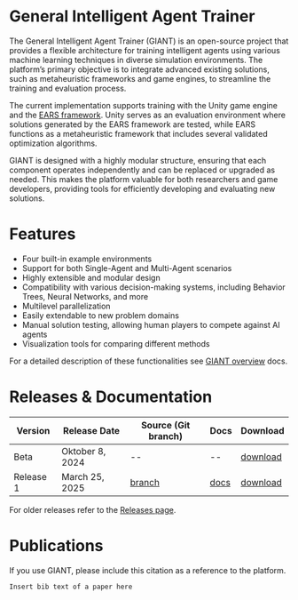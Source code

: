 # General Intelligent Agent Trainer
The General Intelligent Agent Trainer (GIANT) is an open-source project that provides a flexible architecture for training intelligent agents using various machine learning techniques in diverse simulation environments. The platform’s primary objective is to integrate advanced existing solutions, such as metaheuristic frameworks and game engines, to streamline the training and evaluation process.

The current implementation supports training with the Unity game engine and the [EARS framework](https://github.com/UM-LPM/EARS). Unity serves as an evaluation environment where solutions generated by the EARS framework are tested, while EARS functions as a metaheuristic framework that includes several validated optimization algorithms.

GIANT is designed with a highly modular structure, ensuring that each component operates independently and can be replaced or upgraded as needed. This makes the platform valuable for both researchers and game developers, providing tools for efficiently developing and evaluating new solutions.

# Features
- Four built-in example environments
- Support for both Single-Agent and Multi-Agent scenarios
- Highly extensible and modular design
- Compatibility with various decision-making systems, including Behavior Trees, Neural Networks, and more
- Multilevel parallelization
- Easily extendable to new problem domains
- Manual solution testing, allowing human players to compete against AI agents
- Visualization tools for comparing different methods

For a detailed description of these functionalities see [GIANT overview](https://github.com/UM-LPM/GIANT/blob/release_1/docs/GIANT_overview.md) docs.

# Releases & Documentation

| Version | Release Date | Source (Git branch) | Docs | Download|
|----------|----------|----------|----------|----------|
| Beta | Oktober 8, 2024 | -- | -- | [download](https://github.com/UM-LPM/GIANT/releases/tag/v1.0.0) | 
| Release 1 | March 25, 2025 | [branch](https://github.com/UM-LPM/GIANT/tree/release_1) | [docs](https://github.com/UM-LPM/GIANT/blob/release_1/docs/GIANT_overview.md) | [download](https://github.com/UM-LPM/GIANT/releases/tag/release_1) | 

For older releases refer to the [Releases page](https://github.com/UM-LPM/GIANT/releases).

# Publications
If you use GIANT, please include this citation as a reference to the platform.

```
Insert bib text of a paper here
```
